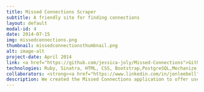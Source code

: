 ```yaml
---
title: Missed Connections Scraper
subtitle: A friendly site for finding connections
layout: default
modal-id: 4
date: 2014-07-15
img: missedconnections.png
thumbnail: missedconnectionsthumbnail.png
alt: image-alt
project-date: April 2014
link: <a href="https://github.com/jessica-joly/Missed-Connections">Github</a>
technologies: Ruby, Sinatra, HTML, CSS, Bootstrap,PostgreSQL,Mechanize & Nokogiri gems.
collaborators: <strong><a href="https://www.linkedin.com/in/jenleebell">Jennifer Bell</a></strong>, <strong><a href="https://www.linkedin.com/in/aokincaid"> Austin Kincaid</a></strong>,<strong><a href="https://www.linkedin.com/in/alyssahorrocks"> Alyssa Horrocks</a></strong>
description: We created the Missed Connections application to offer users a more personalized experience with the missed connections section of Craigslist. Users can log into their own missed connections page and create keywords to search the Craigslist database. When the search is run, it will return useable links that match their user-specific keywords. Users can view the body text and visit the source material if desired. Ideally, it would run on a server constantly, update the list of connections, and notify the user when new connections appear based on their keywords.
---
```


